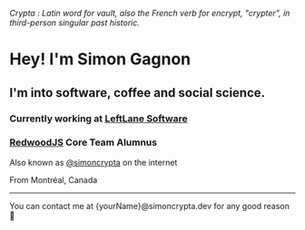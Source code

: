 *Crypta : Latin word for vault, also the French verb for encrypt, "crypter", in third-person singular past historic.*

# Hey! I'm Simon Gagnon
## I'm into software, coffee and social science.
### Currently working at [LeftLane Software](https://leftlanesoftware.com/)
### [RedwoodJS](https://redwoodjs.com/) Core Team Alumnus
Also known as [@simoncrypta](https://bsky.app/profile/simoncrypta.dev) on the internet

From Montréal, Canada

---
You can contact me at {yourName}@simoncrypta.dev for any good reason 🙂
